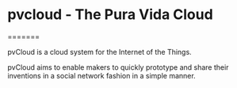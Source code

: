 # pvcloud - The Pura Vida Cloud
=======

pvCloud is a cloud system for the Internet of the Things.

pvCloud aims to enable makers to quickly prototype and share their inventions in a social network fashion in a simple manner.


